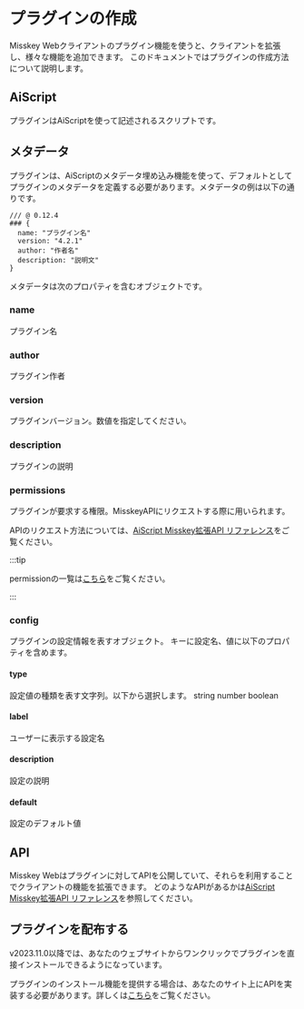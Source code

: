 # プラグインの作成

Misskey Webクライアントのプラグイン機能を使うと、クライアントを拡張し、様々な機能を追加できます。
このドキュメントではプラグインの作成方法について説明します。

## AiScript

プラグインはAiScriptを使って記述されるスクリプトです。

## メタデータ

プラグインは、AiScriptのメタデータ埋め込み機能を使って、デフォルトとしてプラグインのメタデータを定義する必要があります。メタデータの例は以下の通りです。

```AiScript
/// @ 0.12.4
### {
  name: "プラグイン名"
  version: "4.2.1"
  author: "作者名"
  description: "説明文"
}
```

メタデータは次のプロパティを含むオブジェクトです。

### name

プラグイン名

### author

プラグイン作者

### version

プラグインバージョン。数値を指定してください。

### description

プラグインの説明

### permissions

プラグインが要求する権限。MisskeyAPIにリクエストする際に用いられます。

APIのリクエスト方法については、[AiScript Misskey拡張API リファレンス](/docs/for-developers/plugin/plugin-api-reference/)をご覧ください。

:::tip

permissionの一覧は[こちら](/docs/for-developers/api/permission/)をご覧ください。

:::

### config

プラグインの設定情報を表すオブジェクト。
キーに設定名、値に以下のプロパティを含めます。

#### type

設定値の種類を表す文字列。以下から選択します。
string number boolean

#### label

ユーザーに表示する設定名

#### description

設定の説明

#### default

設定のデフォルト値

## API

Misskey Webはプラグインに対してAPIを公開していて、それらを利用することでクライアントの機能を拡張できます。
どのようなAPIがあるかは[AiScript Misskey拡張API リファレンス](./plugin-api-reference/)を参照してください。

## プラグインを配布する

v2023.11.0以降では、あなたのウェブサイトからワンクリックでプラグインを直接インストールできるようになっています。

プラグインのインストール機能を提供する場合は、あなたのサイト上にAPIを実装する必要があります。詳しくは[こちら](../publish-on-your-website.md)をご覧ください。
